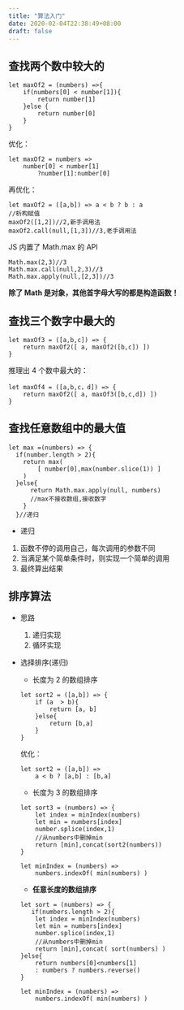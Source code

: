 ```yaml
---
title: "算法入门"
date: 2020-02-04T22:38:49+08:00
draft: false
---
```


## 查找两个数中较大的

```
let maxOf2 = (numbers) =>{
    if(numbers[0] < number[1]){
        return number[1]
    }else {
        return number[0]
    }
}
```

优化：

```
let maxOf2 = numbers =>
    number[0] < number[1]
        ?number[1]:number[0]
```

再优化：

```
let maxOf2 = ([a,b]) => a < b ? b : a
//析构赋值
maxOf2([1,2])//2,新手调用法
maxOf2.call(null,[1,3])//3,老手调用法
```

JS 内置了 Math.max 的 API

```
Math.max(2,3)//3
Math.max.call(null,2,3)//3
Math.max.apply(null,[2,3])//3
```

**除了 Math 是对象，其他首字母大写的都是构造函数！**

## 查找三个数字中最大的

```
let maxOf3 = ([a,b,c]) => {
    return maxOf2([ a, maxOf2([b,c]) ])
}
```

推理出 4 个数中最大的：

```
let maxOf4 = ([a,b,c，d]) => {
    return maxOf2([ a, maxOf3([b,c,d]) ])
}
```

## 查找任意数组中的最大值

```
let max =(numbers) => {
  if(number.length > 2){
    return max(
        [ number[0],max(number.slice(1)) ]
    )
  }else{
      return Math.max.apply(null, numbers)
      //max不接收数组,接收数字
    }
  }//递归
```

- 递归

1. 函数不停的调用自己，每次调用的参数不同
2. 当满足某个简单条件时，则实现一个简单的调用
3. 最终算出结果

## 排序算法

- 思路

  1. 递归实现
  2. 循环实现

- 选择排序(递归)

  - 长度为 2 的数组排序

  ```
  let sort2 = ([a,b]) => {
      if (a  > b){
          return [a, b]
      }else{
          return [b,a]
      }
  }
  ```

  优化：

  ```
  let sort2 = ([a,b]) =>
      a < b ? [a,b] : [b,a]
  ```

  - 长度为 3 的数组排序

  ```
  let sort3 = (numbers) => {
      let index = minIndex(numbers)
      let min = numbers[index]
      number.splice(index,1)
      //从numbers中删掉min
      return [min],concat(sort2(numbers))
  }

  let minIndex = (numbers) =>
      numbers.indexOf( min(numbers) )
  ```

  - **任意长度的数组排序**

  ```
  let sort = (numbers) => {
     if(numbers.length > 2){
      let index = minIndex(numbers)
      let min = numbers[index]
      number.splice(index,1)
      //从numbers中删掉min
      return [min],concat( sort(numbers) )
  }else{
      return numbers[0]<numbers[1]
      : numbers ? numbers.reverse()
  }

  let minIndex = (numbers) =>
      numbers.indexOf( min(numbers) )
  ```
